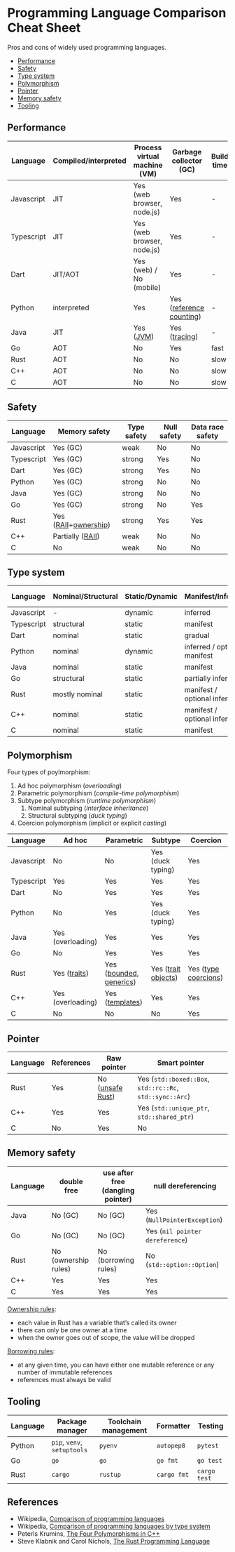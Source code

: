 # Programming Language Comparison Cheat Sheet

Pros and cons of widely used programming languages.

- [Performance](#performance)
- [Safety](#safety)
- [Type system](#type-system)
- [Polymorphism](#polymorphism)
- [Pointer](#pointer)
- [Memory safety](#memory-safety)
- [Tooling](#tooling)

## Performance

Language | Compiled/interpreted | Process virtual machine (VM) | Garbage collector (GC) | Build time
-- | -- | -- | -- | --
Javascript | JIT | Yes (web browser, node.js) | Yes | -
Typescript | JIT | Yes (web browser, node.js) | Yes | -
Dart | JIT/AOT | Yes (web) / No (mobile) | Yes | -
Python | interpreted | Yes | Yes ([reference counting](https://en.wikipedia.org/wiki/Reference_counting)) | -
Java | JIT | Yes ([JVM](https://en.wikipedia.org/wiki/Java_virtual_machine)) | Yes ([tracing](https://en.wikipedia.org/wiki/Tracing_garbage_collection)) | -
Go | AOT | No | Yes | fast
Rust | AOT | No | No | slow
C++ | AOT | No | No | slow
C | AOT | No | No | slow

## Safety

Language | Memory safety | Type safety | Null safety | Data race safety
-- | -- | -- | -- | --
Javascript | Yes (GC) | weak | No | No
Typescript | Yes (GC) | strong | Yes | No
Dart | Yes (GC) | strong | Yes | No
Python | Yes (GC) | strong | No | No
Java | Yes (GC) | strong | No | No
Go | Yes (GC) | strong | No | Yes
Rust | Yes ([RAII](https://en.wikipedia.org/wiki/Resource_acquisition_is_initialization)+[ownership](https://doc.rust-lang.org/book/ch04-01-what-is-ownership.html)) | strong | Yes | Yes
C++ | Partially ([RAII](https://en.wikipedia.org/wiki/Resource_acquisition_is_initialization)) | weak | No | No
C | No | weak | No | No

## Type system

Language | Nominal/Structural | Static/Dynamic | Manifest/Inferred | Sum types
-- | -- | -- | -- | --
Javascript | - | dynamic | inferred | No
Typescript | structural | static | manifest | No
Dart | nominal | static | gradual | No
Python | nominal | dynamic | inferred / optional manifest | No
Java | nominal | static | manifest | No
Go | structural | static | partially inferred | No
Rust | mostly nominal | static | manifest / optional inferred | Yes ([enum](https://doc.rust-lang.org/std/keyword.enum.html))
C++ | nominal | static | manifest / optional inferred | No
C | nominal | static | manifest | No

## Polymorphism

Four types of poylmorphism:

1. Ad hoc polymorphism (*overloading*)
2. Parametric polymorphism (*compile-time polymorphism*)
3. Subtype polymorphism (*runtime polymorphism*)
    1. Nominal subtyping (*interface inheritance*)
    1. Structural subtyping (*duck typing*)
4. Coercion polymorphism (implicit or explicit *casting*)

Language | Ad hoc | Parametric | Subtype | Coercion
-- | -- | -- | -- | --
Javascript | No | No | Yes (duck typing) | Yes
Typescript | Yes | Yes | Yes | Yes
Dart | No | Yes | Yes | Yes
Python | No | Yes | Yes (duck typing) | Yes
Java | Yes (overloading) | Yes | Yes | Yes
Go | No | Yes | Yes | Yes
Rust | Yes ([traits](https://doc.rust-lang.org/book/ch10-02-traits.html)) | Yes ([bounded](https://doc.rust-lang.org/book/ch17-01-what-is-oo.html#polymorphism), [generics](https://doc.rust-lang.org/book/ch10-01-syntax.html)) | Yes ([trait objects](https://doc.rust-lang.org/stable/book/ch17-02-trait-objects.html)) | Yes ([type coercions](https://doc.rust-lang.org/reference/type-coercions.html))
C++ | Yes (overloading) | Yes ([templates](https://isocpp.org/wiki/faq/templates)) | Yes | Yes
C | No | No | No | Yes

## Pointer

Language | References | Raw pointer | Smart pointer
-- | -- | -- | --
Rust | Yes | No ([unsafe Rust](https://doc.rust-lang.org/book/ch19-01-unsafe-rust.html#unsafe-rust)) | Yes (`std::boxed::Box`, `std::rc::Rc`, `std::sync::Arc`)
C++ | Yes | Yes | Yes (`std::unique_ptr`, `std::shared_ptr`)
C | No | Yes| No

## Memory safety

Language | double free | use after free (dangling pointer) | null dereferencing
-- | -- | -- | --
Java | No (GC) | No (GC) | Yes (`NullPointerException`)
Go | No (GC) | No (GC) | Yes (`nil pointer dereference`)
Rust | No (ownership rules) | No (borrowing rules) | No (`std::option::Option`)
C++ | Yes | Yes | Yes
C | Yes | Yes | Yes

[Ownership rules](https://doc.rust-lang.org/book/ch04-01-what-is-ownership.html#ownership-rules):

- each value in Rust has a variable that’s called its owner
- there can only be one owner at a time
- when the owner goes out of scope, the value will be dropped

[Borrowing rules](https://doc.rust-lang.org/book/ch04-02-references-and-borrowing.html#the-rules-of-references):

- at any given time, you can have either one mutable reference or any number of immutable references
- references must always be valid

## Tooling

Language | Package manager | Toolchain management | Formatter | Testing
-- | -- | -- | -- | --
Python | `pip`, `venv`, `setuptools` | `pyenv` | `autopep8` | `pytest`
Go | `go` | `go` | `go fmt` | `go test`
Rust | `cargo` | `rustup` | `cargo fmt` | `cargo test`| `cargo`

## References

- Wikipedia, [Comparison of programming languages](https://en.wikipedia.org/wiki/Comparison_of_programming_languages)
- Wikipedia, [Comparison of programming languages by type system](https://en.wikipedia.org/wiki/Comparison_of_programming_languages_by_type_system)
- Peteris Krumins, [The Four Polymorphisms in C++](https://catonmat.net/cpp-polymorphism)
- Steve Klabnik and Carol Nichols, [The Rust Programming Language](https://doc.rust-lang.org/book/)
